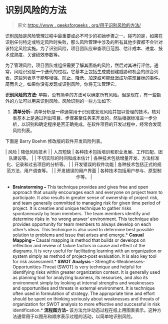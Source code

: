 # 识别风险的方法

> 原文:[https://www . geeksforgeeks . org/用于识别风险的方法/](https://www.geeksforgeeks.org/methods-for-identifying-risks/)

识别[风险](https://www.geeksforgeeks.org/software-engineering-risk-management/)是风险管理过程中最重要或必不可少的初始步骤之一。碰巧的是，如果在识别任何特定或特定风险时失败，那么风险管理中涉及的所有其他步骤都不会针对该特定风险实施。为了识别风险，项目团队应审查项目范围、估计成本、进度、技术成熟度、关键绩效参数等。

为了管理风险，项目团队或组织需要了解其面临的风险，然后对其进行评估。通常，风险识别是一个迭代的过程。它基本上包括生成或创建威胁和机会的综合列表，这些列表基于能够增强、防止、降低、加速或可能延迟成功实现目标的事件。简而言之，如果你没有发现或识别风险，你将无法管理它。

**识别风险的方法:**
早期，没有简单的方法可以确定所有风险。但是现在，有一些额外的方法可以用来识别风险。风险识别的一些方法如下:

1.  **清单分析–**
    清单分析是一种通常用于识别或发现风险并加以管理的技术。核对表基本上是通过列出项目、步骤甚至任务来开发的，然后根据标准进一步分析，以识别和确定程序是否正确完成。在软件项目的开发过程中，经常会发现风险列表。

下面是 Barry Boehm 修改版的软件开发风险列表。

<center>

| 风险 | 降低风险技术 |
| 人员短缺 | 各种技术包括培训和职业发展、工作匹配、团队建设等。 |
| 不切实际的时间和成本估计 | 各种技术包括增量开发、方法标准化、记录和过去项目的分析等。 |
| 开发错误的软件功能 | 各种技术包括正式的规范方法、用户调查等。 |
| 开发错误的用户界面 | 各种技术包括用户参与、原型制作等。 |

</center>

*   **Brainstorming –**
    This technique provides and gives free and open approach that usually encourages each and everyone on project team to participate. It also results in greater sense of ownership of project risk, and team generally committed to managing risk for given time period of project. It is creative and unique technique to gather risks spontaneously by team members. The team members identify and determine risks in ‘no wrong answer’ environment. This technique also provides opportunity for team members to always develop on each other’s ideas. This technique is also used to determine best possible solution to problems and issue that arises and emerge.*   **Casual Mapping –**
    Causal mapping is method that builds or develops on reflection and review of failure factors in cause and effect of the diagrams. It is very useful for facilitating learning with an organization or system simply as method of project-post evaluation. It is also key tool for risk assessment.*   **SWOT Analysis –**
    Strengths-Weaknesses-Opportunities-Threat (SWOT) is very technique and helpful for identifying risks within greater organization context. It is generally used as planning tool for analyzing business, its resources, and also its environment simply by looking at internal strengths and weaknesses and opportunities and threats in external environment. It is technique often used in formulation of strategy. The appropriate time and effort should be spent on thinking seriously about weaknesses and threats of organization for SWOT analysis to more effective and successful in risk identification.*   **流程图方法–**
    该方法允许动态过程在纸上用图表表示。这种方法通常用于以图形和顺序表示过程的活动，以简单地识别风险。